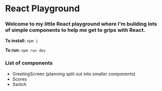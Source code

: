 # React Playground
### Welcome to my little React playground where I'm building lots of simple components to help me get to grips with React.



**To install:**
`npm i`

**To run:**
`npm run dev`



### List of components

- GreetingScreen (planning split out into smaller components)
- Scores
- Switch
